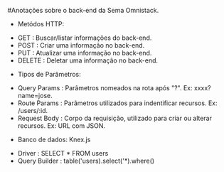 #Anotações sobre o back-end da Sema Omnistack.

- Metódos HTTP:

* GET    : Buscar/listar informações do back-end. 
* POST   : Criar uma informação no back-end.
* PUT    : Atualizar uma informação no back-end.
* DELETE : Deletar uma informação no back-end.

- Tipos de Parâmetros:

* Query Params : Parâmetros nomeados na rota após "?". Ex: xxxx?name=jose.
* Route Params : Parâmetros utilizados para indentificar recursos. Ex: /users/:id.
* Request Body : Corpo da requisição, utilizado para criar ou alterar recursos. Ex: URL com JSON.

- Banco de dados: Knex.js

* Driver        : SELECT * FROM users
* Query Builder : table('users).select('*).where()